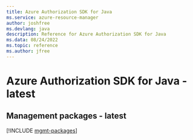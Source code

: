 ```yaml
---
title: Azure Authorization SDK for Java
ms.service: azure-resource-manager
author: joshfree
ms.devlang: java
description: Reference for Azure Authorization SDK for Java
ms.data: 08/24/2022
ms.topic: reference
ms.author: jfree
---
```

# Azure Authorization SDK for Java - latest

## Management packages - latest
[!INCLUDE [mgmt-packages](authorization-mgmt-index.md)]